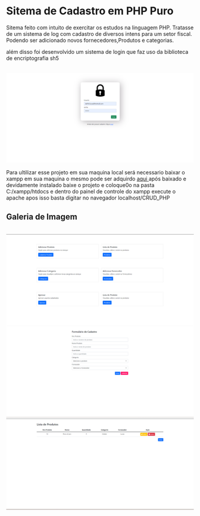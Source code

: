 <h1> Sitema de Cadastro em PHP Puro </h1>


<p> Sitema feito com intuito de exercitar os estudos na linguagem PHP. Tratasse de um sistema de log com cadastro de diversos intens para um setor fiscal. Podendo ser adicionado novos
  fornecedores,Produtos e categorias.</p>
  
  
  
  <p> além disso foi desenvolvido um sistema de login que faz uso da biblioteca de encriptografia sh5 </p>
  
  <br>
  <img src="https://github.com/lucas41/PHP_CRUD/blob/main/img/captura.png">

<br>
<p> Para ultilizar esse projeto em sua maquina local será necessario baixar o xampp em sua maquina o mesmo pode ser adquirdo <a href=""> aqui </a> após baixado e devidamente instalado baixe o projeto e coloque0o na pasta C:/xampp/htdocs e dentro do painel de controle do xampp execute o apache apos isso basta digitar no navegador localhost/CRUD_PHP </p>


<h2> Galeria de Imagem </h2>
<br>
<div>
<img src="https://github.com/lucas41/PHP_CRUD/blob/main/img/1.png">
  <br>
<img src="https://github.com/lucas41/PHP_CRUD/blob/main/img/2.png">
  <br>
<img src="https://github.com/lucas41/PHP_CRUD/blob/main/img/3.png">
</div>
